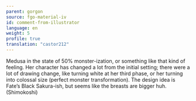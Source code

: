 ```yaml
---
parent: gorgon
source: fgo-material-iv
id: comment-from-illustrator
language: en
weight: 5
profile: true
translation: "castor212"
---
```


Medusa in the state of 50% monster-ization, or something like that kind of feeling. Her character has changed a lot from the initial setting; there were a lot of drawing change, like turning white at her third phase, or her turning into colossal size (perfect monster transformation). The design idea is Fate’s Black Sakura-ish, but seems like the breasts are bigger huh. (Shimokoshi)

